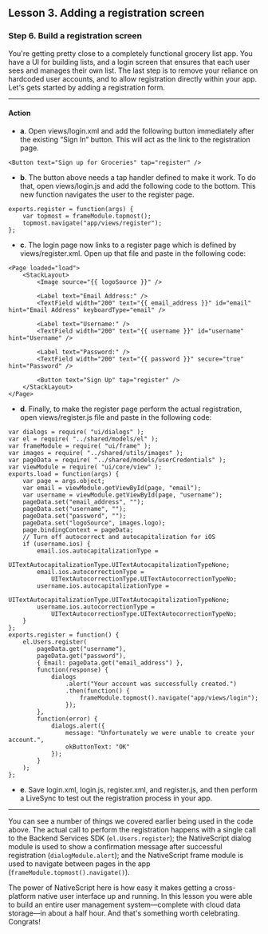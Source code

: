 ## Lesson 3. Adding a registration screen

### Step 6. Build a registration screen

You're getting pretty close to a completely functional grocery list app. You have a UI for building lists, and a login screen that ensures that each user sees and manages their own list. The last step is to remove your reliance on hardcoded user accounts, and to allow registration directly within your app. Let's gets started by adding a registration form.

<hr data-action="start" />

#### Action

* **a**. Open views/login.xml and add the following button immediately after the existing “Sign In” button. This will act as the link to the registration page.
```
<Button text="Sign up for Groceries" tap="register" />
```
* **b**. The button above needs a tap handler defined to make it work. To do that, open views/login.js and add the following code to the bottom. This new function navigates the user to the register page.
```
exports.register = function(args) {
    var topmost = frameModule.topmost();
    topmost.navigate("app/views/register");
};
```
* **c**. The login page now links to a register page which is defined by views/register.xml. Open up that file and paste in the following code:
```
<Page loaded="load">
    <StackLayout>
        <Image source="{{ logoSource }}" />

        <Label text="Email Address:" />
        <TextField width="200" text="{{ email_address }}" id="email" hint="Email Address" keyboardType="email" />

        <Label text="Username:" />
        <TextField width="200" text="{{ username }}" id="username" hint="Username" />

        <Label text="Password:" />
        <TextField width="200" text="{{ password }}" secure="true" hint="Password" />

        <Button text="Sign Up" tap="register" />
    </StackLayout>
</Page>
```
* **d**. Finally, to make the register page perform the actual registration, open views/register.js file and paste in the following code:
```
var dialogs = require( "ui/dialogs" );
var el = require( "../shared/models/el" );
var frameModule = require( "ui/frame" );
var images = require( "../shared/utils/images" );
var pageData = require( "../shared/models/userCredentials" );
var viewModule = require( "ui/core/view" );
exports.load = function(args) {
    var page = args.object;
    var email = viewModule.getViewById(page, "email");
    var username = viewModule.getViewById(page, "username");
    pageData.set("email_address", "");
    pageData.set("username", "");
    pageData.set("password", "");
    pageData.set("logoSource", images.logo);
    page.bindingContext = pageData;
    // Turn off autocorrect and autocapitalization for iOS
    if (username.ios) {
        email.ios.autocapitalizationType =
            UITextAutocapitalizationType.UITextAutocapitalizationTypeNone;
        email.ios.autocorrectionType =
            UITextAutocorrectionType.UITextAutocorrectionTypeNo;
        username.ios.autocapitalizationType =
            UITextAutocapitalizationType.UITextAutocapitalizationTypeNone;
        username.ios.autocorrectionType =
            UITextAutocorrectionType.UITextAutocorrectionTypeNo;
    }
};
exports.register = function() {
    el.Users.register(
        pageData.get("username"),
        pageData.get("password"),
        { Email: pageData.get("email_address") },
        function(response) {
            dialogs
                .alert("Your account was successfully created.")
                .then(function() {
                    frameModule.topmost().navigate("app/views/login");
                });
        },
        function(error) {
            dialogs.alert({
                message: "Unfortunately we were unable to create your account.",
                okButtonText: "OK"
            });
        }
    );
};
```
* **e**. Save login.xml, login.js, register.xml, and register.js, and then perform a LiveSync to test out the registration process in your app.

<hr data-action="end" />

You can see a number of things we covered earlier being used in the code above. The actual call to perform the registration happens with a single call to the Backend Services SDK (`el.Users.register`); the NativeScript dialog module is used to show a confirmation message after successful registration (`dialogModule.alert`); and the NativeScript frame module is used to navigate between pages in the app (`frameModule.topmost().navigate()`).

The power of NativeScript here is how easy it makes getting a cross-platform native user interface up and running. In this lesson you were able to build an entire user management system—complete with cloud data storage—in about a half hour. And that's something worth celebrating. Congrats!
